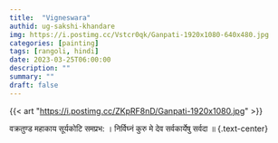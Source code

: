 ```yaml
---
title:  "Vigneswara"
authid: ug-sakshi-khandare
img: https://i.postimg.cc/Vstcr0qk/Ganpati-1920x1080-640x480.jpg
categories: [painting]
tags: [rangoli, hindi]
date: 2023-03-25T06:00:00
description: ""
summary: ""
draft: false
---
```



{{< art "https://i.postimg.cc/ZKpRF8nD/Ganpati-1920x1080.jpg" >}}

वक्रतुण्ड महाकाय सूर्यकोटि समप्रभ: ।
निर्विघ्नं कुरु मे देव सर्वकार्येषु सर्वदा ॥
{.text-center}
